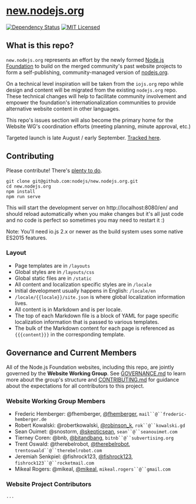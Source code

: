 # [new.nodejs.org](https://new.nodejs.org/)
[![Dependency Status](https://david-dm.org/nodejs/new.nodejs.org.svg)](https://david-dm.org/nodejs/new.nodejs.org)
[![MIT Licensed](https://img.shields.io/badge/license-MIT-blue.svg)](LICENSE)

## What is this repo?

`new.nodejs.org` represents an effort by the newly formed [Node.js Foundation](https://nodejs.org/foundation/) to build on the merged community's past website projects to form a self-publishing, community-managed version of [nodejs.org](https://nodejs.org).

On a technical level inspiration will be taken from the `iojs.org` repo while design and content will be migrated from the existing `nodejs.org` repo. These technical changes will help to facilitate community involvement and empower the foundation's internationalization communities to provide alternative website content in other languages.

This repo's issues section will also become the primary home for the Website WG's coordination efforts (meeting planning, minute approval, etc.)

Targeted launch is late August / early September. [Tracked here](https://github.com/nodejs/build/issues/163).

## Contributing

Please contribute! There's [plenty to do](https://github.com/nodejs/new.nodejs.org/issues/20).

```
git clone git@github.com:nodejs/new.nodejs.org.git
cd new.nodejs.org
npm install
npm run serve
```

This will start the development server on http://localhost:8080/en/ and should reload automatically when you make changes but it's all just code and no code is perfect so sometimes you may need to restart it :)

Note: You'll need io.js 2.x or newer as the build system uses some native ES2015 features.

### Layout

* Page templates are in `/layouts`
* Global styles are in `/layouts/css`
* Global static files are in `/static`
* All content and localization specific styles are in `/locale`
 * Initial development usually happens in English: `/locale/en`
 * `/locale/{{locale}}/site.json` is where global localization information lives.
 * All content is in Markdown and is per locale.
  * The top of each Markdown file is a block of YAML for page specific localization information that is passed to various templates.
  * The bulk of the Markdown content for each page is referenced as `{{{content}}}` in the corresponding template.
  
## Governance and Current Members

All of the Node.js Foundation websites, including this repo, are jointly governed by the **Website Working Group**. See [GOVERNANCE.md](./GOVERNANCE.md) to learn more about the group's structure and [CONTRIBUTING.md](./CONTRIBUTING.md) for guidance about the expectations for all contributors to this project.

### Website Working Group Members

- Frederic Hemberger: @fhemberger, [@fhemberger](https://twitter.com/fhemberger), `mail``@``frederic-hemberger.de`
- Robert Kowalski: @robertkowalski, [@robinson_k](https://twitter.com/robinson_k), `rok``@``kowalski.gd`
- Sean Ouimet: @snostorm, [@skepticsean](https://twitter.com/skepticsean), `sean``@``seanouimet.com`
- Tierney Coren: @bnb, [@bitandbang](https://twitter.com/bitandbang), `bitnb``@``subvertising.org`
- Trent Oswald: @therebelrobot, [@therebelrobot](https://twitter.com/therebelrobot), `trentoswald``@``therebelrobot.com`
- Jeremiah Senkpiel: @fishrock123, [@fishrock123](https://twitter.com/fishrock123), `fishrock123``@``rocketmail.com`
- Mikeal Rogers: @mikeal, [@mikeal](https://twitter.com/mikeal), `mikeal.rogers``@``gmail.com`

### Website Project Contributors

`...`
